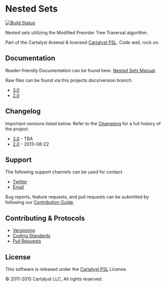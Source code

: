 # Nested Sets

[![Build Status](http://ci.cartalyst.com/build-status/svg/9)](http://ci.cartalyst.com/build-status/view/9)

Nested sets utilizing the Modified Preorder Tree Traversal algorithm.

Part of the Cartalyst Arsenal & licensed [Cartalyst PSL](LICENSE). Code well, rock on.

## Documentation

Reader-friendly Documentation can be found here. [Nested Sets Manual](https://cartalyst.com/manual/nested-sets).

Raw files can be found via this projects docs/version branch.

- [3.0](https://github.com/cartalyst/nested-sets/tree/docs/3.0)
- [2.0](https://github.com/cartalyst/nested-sets/tree/docs/2.0)

## Changelog

Important versions listed below. Refer to the [Changelog](CHANGELOG.md) for a full history of the project.

- [3.0](CHANGELOG.md) - TBA
- [2.0](CHANGELOG.md) - 2013-08-22

## Support

The following support channels can be used for contact.

- [Twitter](https://cartalyst.com/@twitter)
- [Email](mailto:help@cartalyst.com)

Bug reports, feature requests, and pull requests can be submitted by following our [Contribution Guide](CONTRIBUTING.md).

## Contributing & Protocols

- [Versioning](CONTRIBUTING.md#versioning)
- [Coding Standards](CONTRIBUTING.md#coding-standards)
- [Pull Requests](CONTRIBUTING.md#pull-requests)

## License

This software is released under the [Cartalyst PSL](LICENSE) License.

© 2011-2015 Cartalyst LLC, All rights reserved.
